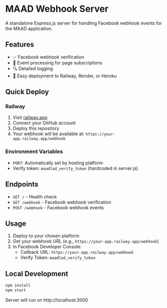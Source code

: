 # MAAD Webhook Server

A standalone Express.js server for handling Facebook webhook events for the MAAD application.

## Features

- ✅ Facebook webhook verification
- 📢 Event processing for page subscriptions
- 🔍 Detailed logging
- 🚀 Easy deployment to Railway, Render, or Heroku

## Quick Deploy

### Railway
1. Visit [railway.app](https://railway.app)
2. Connect your GitHub account
3. Deploy this repository
4. Your webhook will be available at: `https://your-app.railway.app/webhook`

### Environment Variables

- `PORT`: Automatically set by hosting platform
- Verify token: `maadlad_verify_token` (hardcoded in server.js)

## Endpoints

- `GET /` - Health check
- `GET /webhook` - Facebook webhook verification
- `POST /webhook` - Facebook webhook events

## Usage

1. Deploy to your chosen platform
2. Get your webhook URL (e.g., `https://your-app.railway.app/webhook`)
3. In Facebook Developer Console:
   - Callback URL: `https://your-app.railway.app/webhook`
   - Verify Token: `maadlad_verify_token`

## Local Development

```bash
npm install
npm start
```

Server will run on http://localhost:3000